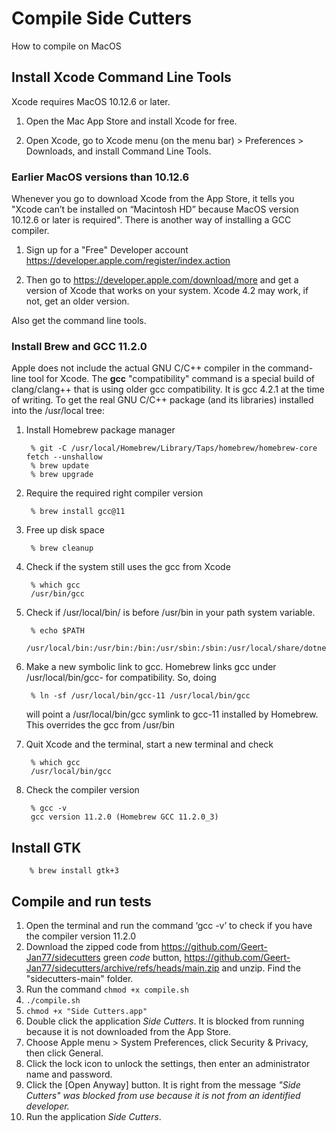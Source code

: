 
# Compile Side Cutters

How to compile on MacOS

## Install Xcode Command Line Tools

Xcode requires MacOS 10.12.6 or later. 
1. Open the Mac App Store and install Xcode for free.

2. Open Xcode, go to Xcode menu (on the menu bar) > Preferences > Downloads, and install Command Line Tools.

### Earlier MacOS versions than 10.12.6

Whenever you go to download Xcode from the App Store, it tells you "Xcode can’t be installed on “Macintosh HD” because MacOS version 10.12.6 or later is required". There is another way of installing a GCC compiler.

1. Sign up for a "Free" Developer account
<https://developer.apple.com/register/index.action>

2. Then go to
<https://developer.apple.com/download/more>
and get a version of Xcode that works on your system. Xcode 4.2 may work, if not, get an older version.

Also get the command line tools.

### Install Brew and GCC 11.2.0

Apple does not include the actual GNU C/C++ compiler in the command-line tool for Xcode. The **gcc** "compatibility" command is a special build of clang/clang++ that is using older gcc compatibility. It is gcc 4.2.1 at the time of writing.
To get the real GNU C/C++ package (and its libraries) installed into the /usr/local tree:
1. Install Homebrew package manager
        
        % git -C /usr/local/Homebrew/Library/Taps/homebrew/homebrew-core fetch --unshallow
        % brew update
        % brew upgrade
        
2. Require the required right compiler version
        
        % brew install gcc@11
        
3. Free up disk space
        
        % brew cleanup
        
4. Check if the system still uses the gcc from Xcode
        
        % which gcc
        /usr/bin/gcc
        
5. Check if /usr/local/bin/ is before /usr/bin in your path system variable.  
        
        % echo $PATH
        /usr/local/bin:/usr/bin:/bin:/usr/sbin:/sbin:/usr/local/share/dotnet
        
6. Make a new symbolic link to gcc. Homebrew links gcc under /usr/local/bin/gcc-<version> for compatibility. So, doing
        
        % ln -sf /usr/local/bin/gcc-11 /usr/local/bin/gcc
        
   will point a /usr/local/bin/gcc symlink to gcc-11 installed by Homebrew. This overrides the gcc from /usr/bin

7. Quit Xcode and the terminal, start a new terminal and check       
 
        % which gcc
        /usr/local/bin/gcc
        
8. Check the compiler version
        
        % gcc -v
        gcc version 11.2.0 (Homebrew GCC 11.2.0_3) 
        
## Install GTK
        
        % brew install gtk+3
        

## Compile and run tests

1.  Open the terminal and run the command ‘gcc -v’ to check if you have the compiler version 11.2.0
2.  Download the zipped code from https://github.com/Geert-Jan77/sidecutters green *code* button, https://github.com/Geert-Jan77/sidecutters/archive/refs/heads/main.zip and unzip. Find the "sidecutters-main" folder.
3.  Run the command <code>chmod +x compile.sh</code>
4.  <code>./compile.sh</code>
5.  <code>chmod +x "Side Cutters.app"</code>
6.  Double click the application *Side Cutters*. It is blocked from running because it is not downloaded from the App  Store.
7.  Choose Apple menu > System Preferences, click Security & Privacy, then click General.
8.  Click the lock icon to unlock the settings, then enter an administrator name and password.
9.  Click the [Open Anyway] button. It is right from the message *"Side Cutters" was blocked from use because it is not from an identified developer.*
10.  Run the application *Side Cutters*. 

